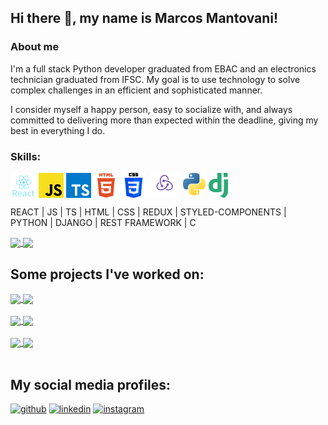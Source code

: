 ## Hi there 👋, my name is Marcos Mantovani!
### About me
I'm a full stack Python developer graduated from EBAC and an electronics technician graduated from IFSC. My goal is to use technology to solve complex challenges in an efficient and sophisticated manner.

I consider myself a happy person, easy to socialize with, and always committed to delivering more than expected within the deadline, giving my best in everything I do.

### Skills:

<img height=40 align="center" src="https://github.com/MarcosMantovani/MarcosMantovani/blob/main/icons/react.png" /> <img height=40 align="center" src="https://github.com/MarcosMantovani/MarcosMantovani/blob/main/icons/js.png" /> <img height=40 align="center" src="https://github.com/MarcosMantovani/MarcosMantovani/blob/main/icons/ts.png" /> <img height=40 align="center" src="https://github.com/MarcosMantovani/MarcosMantovani/blob/main/icons/html.png" /> <img height=40 align="center" src="https://github.com/MarcosMantovani/MarcosMantovani/blob/main/icons/css.png" /> <img height=40 align="center" src="https://github.com/MarcosMantovani/MarcosMantovani/blob/main/icons/redux.png" /> <img height=40 align="center" src="https://github.com/MarcosMantovani/MarcosMantovani/blob/main/icons/python.png" /> <img height=40 align="center" src="https://github.com/MarcosMantovani/MarcosMantovani/blob/main/icons/django.png" />

REACT | JS | TS | HTML | CSS | REDUX | STYLED-COMPONENTS | PYTHON | DJANGO | REST FRAMEWORK | C

<a href="https://github.com/anuraghazra/github-readme-stats">
  <img height=200 align="center" src="https://github-readme-stats.vercel.app/api?username=MarcosMantovani&theme=radical" />
</a>
<a href="https://github.com/anuraghazra/convoychat">
  <img height=200 align="center" src="https://github-readme-stats.vercel.app/api/top-langs?username=MarcosMantovani&layout=compact&langs_count=8&card_width=320&theme=radical" />
</a>

## Some projects I've worked on:

<a href="https://github.com/MarcosMantovani/Textly">
  <img align="center" src="https://github-readme-stats.vercel.app/api/pin/?username=MarcosMantovani&repo=Textly&theme=radical" />
</a>
<a href="https://github.com/MarcosMantovani/efood">
  <img align="center" src="https://github-readme-stats.vercel.app/api/pin/?username=MarcosMantovani&repo=efood&theme=radical" />
</a>
<br>
<br>
<a href="https://github.com/MarcosMantovani/share_music">
  <img align="center" src="https://github-readme-stats.vercel.app/api/pin/?username=MarcosMantovani&repo=share_music&theme=radical" />
</a>
<a href="https://github.com/MarcosMantovani/eplay">
  <img align="center" src="https://github-readme-stats.vercel.app/api/pin/?username=MarcosMantovani&repo=eplay&theme=radical" />
</a>
<br>
<br>
<a href="https://github.com/MarcosMantovani/Site-Vasco-da-Gama">
  <img align="center" src="https://github-readme-stats.vercel.app/api/pin/?username=MarcosMantovani&repo=Site-Vasco-da-Gama&theme=radical" />
</a>
<a href="https://github.com/MarcosMantovani/clone_disneyplus">
  <img align="center" src="https://github-readme-stats.vercel.app/api/pin/?username=MarcosMantovani&repo=clone_disneyplus&theme=radical" />
</a>
<br>
<br>

## My social media profiles:

[<img src='https://cdn.jsdelivr.net/npm/simple-icons@3.0.1/icons/github.svg' alt='github' height='40'>](https://github.com/MarcosMantovani)  [<img src='https://cdn.jsdelivr.net/npm/simple-icons@3.0.1/icons/linkedin.svg' alt='linkedin' height='40'>](https://www.linkedin.com/in/marcos-vinicius-mantovani/)  [<img src='https://cdn.jsdelivr.net/npm/simple-icons@3.0.1/icons/instagram.svg' alt='instagram' height='40'>](https://www.instagram.com/marcos_mantovani_/)  
